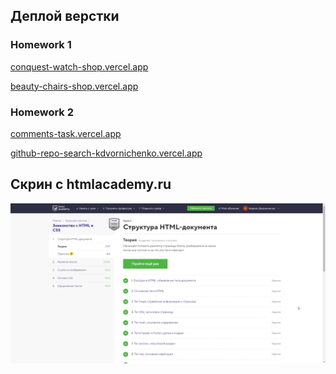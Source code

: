 <h2>Деплой верстки</h2>

<h3>Homework 1</h3>

[conquest-watch-shop.vercel.app](https://conquest-watch-shop.vercel.app/)

[beauty-chairs-shop.vercel.app](https://beauty-chairs-shop.vercel.app/)

<h3>Homework 2</h3>

[comments-task.vercel.app](https://comments-task.vercel.app/)

[github-repo-search-kdvornichenko.vercel.app](https://github-repo-search-kdvornichenko.vercel.app/)

<h2>Скрин с htmlacademy.ru</h2>
<img src='./Дворниченко%20Кирилл%20-%20htmlacademy1.png' />
